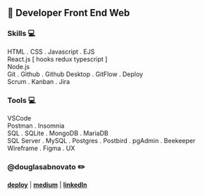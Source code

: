 ## :city_sunset: Developer Front End Web

### Skills 💻
HTML . CSS . Javascript . EJS <br/>
React.js [ hooks redux typescript ] <br/>
Node.js <br/> 
Git . Github  . Github Desktop . GitFlow . Deploy  <br/>
Scrum . Kanban . Jira <br/>

### Tools 💻
VSCode <br/>
Postman . Insomnia <br/>
SQL . SQLite . MongoDB . MariaDB <br/> 
SQL Server . MySQL . Postgres . Postbird . pgAdmin . Beekeeper <br/>
Wireframe . Figma . UX <br/>

### @douglasabnovato :pencil2:
[**deploy**](https://linktr.ee/douglasabnovato/) | [**medium**](https://medium.com/@douglasabnovato) | [**linkedIn**](https://www.linkedin.com/in/douglasabnovato) 
